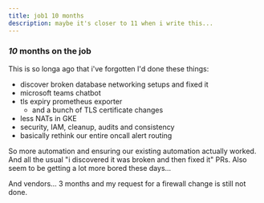 ```yaml
---
title: job1 10 months
description: maybe it's closer to 11 when i write this...
---
```


### _10_ months on the job

This is so longa ago that i've forgotten I'd done these things:
- discover broken database networking setups and fixed it
- microsoft teams chatbot
- tls expiry prometheus exporter
  - and a bunch of TLS certificate changes
- less NATs in GKE
- security, IAM, cleanup, audits and consistency
- basically rethink our entire oncall alert routing

So more automation and ensuring our existing automation actually worked.
And all the usual "i discovered it was broken and then fixed it" PRs.
Also seem to be getting a lot more bored these days...

And vendors... 3 months and my request for a firewall change is still not done.
